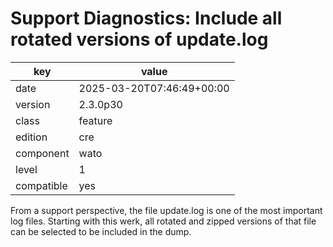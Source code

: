 [//]: # (werk v2)
# Support Diagnostics: Include all rotated versions of update.log

key        | value
---------- | ---
date       | 2025-03-20T07:46:49+00:00
version    | 2.3.0p30
class      | feature
edition    | cre
component  | wato
level      | 1
compatible | yes

From a support perspective, the file update.log is one of the most important log files.
Starting with this werk, all rotated and zipped versions of that file can be
selected to be included in the dump.
